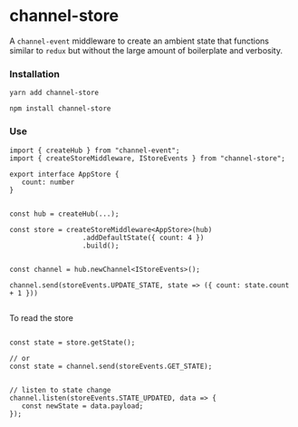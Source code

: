 # channel-store

A `channel-event` middleware to create an ambient state that functions similar to `redux` but without the large amount of boilerplate and verbosity.

### Installation

`yarn add channel-store`

`npm install channel-store`

### Use

``` tsx
import { createHub } from "channel-event";
import { createStoreMiddleware, IStoreEvents } from "channel-store";

export interface AppStore {
   count: number
}


const hub = createHub(...);

const store = createStoreMiddleware<AppStore>(hub)
                  .addDefaultState({ count: 4 })
                  .build();


const channel = hub.newChannel<IStoreEvents>();

channel.send(storeEvents.UPDATE_STATE, state => ({ count: state.count + 1 }))


```

To read the store 

``` tsx

const state = store.getState();

// or
const state = channel.send(storeEvents.GET_STATE);


// listen to state change
channel.listen(storeEvents.STATE_UPDATED, data => {
   const newState = data.payload;
});

```